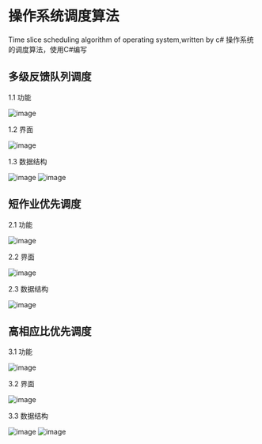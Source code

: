 # 操作系统调度算法
Time slice scheduling algorithm of operating system,written by c#
操作系统的调度算法，使用C#编写

## 多级反馈队列调度
1.1 功能

![image](https://github.com/Hodor125/Time-slice-scheduling-algorithm/raw/main/img/多级反馈队列调度.png)

1.2 界面

![image](https://github.com/Hodor125/Time-slice-scheduling-algorithm/raw/main/img/多级轮转调度界面.png)

1.3 数据结构

![image](https://github.com/Hodor125/Time-slice-scheduling-algorithm/raw/main/img/多级轮转调度数据结构.png)
![image](https://github.com/Hodor125/Time-slice-scheduling-algorithm/raw/main/img/多级轮转调度辅助变量.png)

## 短作业优先调度
2.1 功能

![image](https://github.com/Hodor125/Time-slice-scheduling-algorithm/raw/main/img/短作业优先调度.png)

2.2 界面

![image](https://github.com/Hodor125/Time-slice-scheduling-algorithm/raw/main/img/短作业优先界面.png)

2.3 数据结构

![image](https://github.com/Hodor125/Time-slice-scheduling-algorithm/raw/main/img/短作业优先数据结构.png)

## 高相应比优先调度
3.1 功能

![image](https://github.com/Hodor125/Time-slice-scheduling-algorithm/raw/main/img/高相应比优先调度.png)

3.2 界面

![image](https://github.com/Hodor125/Time-slice-scheduling-algorithm/raw/main/img/高相应比优先调度界面.png)

3.3 数据结构

![image](https://github.com/Hodor125/Time-slice-scheduling-algorithm/raw/main/img/高相应比优先数据结构.png)
![image](https://github.com/Hodor125/Time-slice-scheduling-algorithm/raw/main/img/高相应比优先辅助变量.png)
